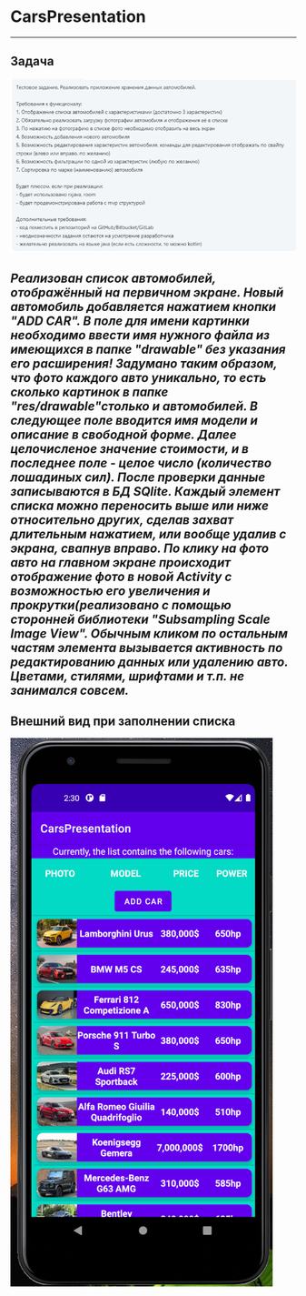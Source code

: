 # CarsPresentation
-----------------------------------------------------------------------------------------------------------------------------------------------------
## Задача
![image](app/src/main/res/drawable/task.png)

*Реализован список автомобилей, отображённый на первичном экране. Новый автомобиль добавляется нажатием кнопки "ADD CAR".
В поле для имени картинки необходимо ввести имя нужного файла из имеющихся в папке "drawable" без указания его расширения!
Задумано таким образом, что фото каждого авто уникально, то есть сколько картинок в папке "res/drawable"столько и автомобилей.
В следующее поле вводится имя модели и описание в свободной форме. Далее целочисленое значение стоимости, и в последнее 
поле - целое число (количество лошадиных сил). После проверки данные записываются в БД SQlite. Каждый элемент списка 
можно переносить выше или ниже относительно других, сделав захват длительным нажатием, или вообще удалив с экрана, свапнув
вправо. По клику на фото авто на главном экране происходит отображение фото в новой Activity с возможностью его увеличения и 
прокрутки(реализовано с помощью сторонней библиотеки "Subsampling Scale Image View". Обычным кликом по остальным частям
элемента вызывается активность по редактированию данных или удалению авто. 
Цветами, стилями, шрифтами и т.п. не занимался совсем.*
-----------------------------------------------------------------------------------------------------------------------------------------------------
## Внешний вид при заполнении списка
![image](app/src/main/res/drawable/screenshot.png)